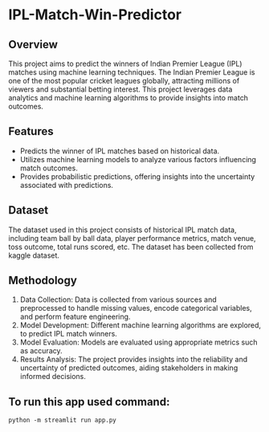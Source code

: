 # IPL-Match-Win-Predictor

## Overview
This project aims to predict the winners of Indian Premier League (IPL) matches using machine learning techniques. 
The Indian Premier League is one of the most popular cricket leagues globally, attracting millions of viewers and substantial betting interest. 
This project leverages data analytics and machine learning algorithms to provide insights into match outcomes.

## Features
- Predicts the winner of IPL matches based on historical data.
- Utilizes machine learning models to analyze various factors influencing match outcomes.
- Provides probabilistic predictions, offering insights into the uncertainty associated with predictions.

## Dataset
The dataset used in this project consists of historical IPL match data, including team ball by ball data, player performance metrics, match venue, toss outcome, total runs scored, etc. 
The dataset has been collected from kaggle dataset.

## Methodology
1. Data Collection: Data is collected from various sources and preprocessed to handle missing values, encode categorical variables, and perform feature engineering.
2. Model Development: Different machine learning algorithms are explored, to predict IPL match winners.
3. Model Evaluation: Models are evaluated using appropriate metrics such as accuracy.
4. Results Analysis: The project provides insights into the reliability and uncertainty of predicted outcomes, aiding stakeholders in making informed decisions.

## To run this app used command:

    python -m streamlit run app.py